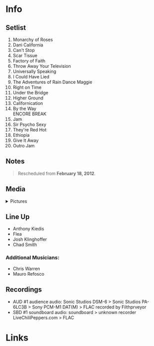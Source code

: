 # Info

## Setlist

1. Monarchy of Roses
2. Dani California
3. Can't Stop
4. Scar Tissue
5. Factory of Faith
6. Throw Away Your Television
7. Universally Speaking
8. I Could Have Lied
9. The Adventures of Rain Dance Maggie
10. Right on Time
11. Under the Bridge
12. Higher Ground
13. Californication
14. By the Way
<br> ENCORE BREAK
15. Jam
16. Sir Psycho Sexy
17. They're Red Hot
18. Ethiopia
19. Give It Away
20. Outro Jam

## Notes

> Rescheduled from **February 18, 2012**.

## Media 

<details>
  <summary>Pictures</summary>
  <!--<img alt="Setlist" title="Setlist" src="_.jpg" height="200" />
  <img alt="Flyer" title="Flyer" src="_.jpg" height="200" />-->
</details>

## Line Up

* Anthony Kiedis
* Flea
* Josh Klinghoffer
* Chad Smith

### Additional Musicians:

* Chris Warren  
* Mauro Refosco

## Recordings

* AUD #1 audience audio: Sonic Studios DSM-6 > Sonic Studios PA-6LC3B > Sony PCM-M1 DAT(M) > FLAC recorded by Filthprveyor
* SBD #1 soundboard audio: soundboard > unknown recorder LiveChiliPeppers.com > FLAC

# Links